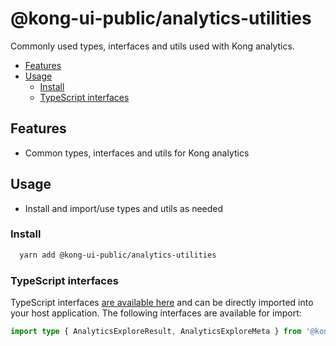 # @kong-ui-public/analytics-utilities

Commonly used types, interfaces and utils used with Kong analytics.

- [Features](#features)
- [Usage](#usage)
  - [Install](#install)
  - [TypeScript interfaces](#typescript-interfaces)

## Features

- Common types, interfaces and utils for Kong analytics

## Usage

- Install and import/use types and utils as needed

### Install

```sh
  yarn add @kong-ui-public/analytics-utilities
```

### TypeScript interfaces

TypeScript interfaces [are available here](https://github.com/Kong/public-ui-components/blob/main/packages/analytics/analytics-utilities/src/types) and can be directly imported into your host application. The following interfaces are available for import:

```ts
import type { AnalyticsExploreResult, AnalyticsExploreMeta } from '@kong-ui-public/analytics-utilities'
```

